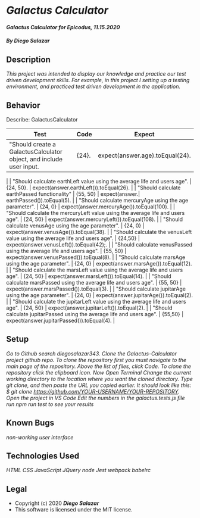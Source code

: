 # _Galactus Calculator_

#### _Galactus Calculator for Epicodus, 11.15.2020_

#### _By Diego Salazar_

## Description
_This project was intended to display our knowledge and practice our test driven development skills. For example, in this project I setting up a testing environment, and practiced test driven development in the application._

## Behavior

Describe: GalactusCalculator

| Test | Code | Expect
|------ | ------ | ------------
| "Should create a GalactusCalculator object, and include user input. | {24}. | expect(answer.age).toEqual(24).
|
| "Should calculate earthLeft value using the average life and users age". | {24, 50}. | expect(answer.earthLeft()).toEqual(26).
|
| "Should calculate earthPassed functionality" | {55, 50} | expect(answer.| earthPassed()).toEqual(5).
|
| "Should calculate mercuryAge using the age parameter". | {24, 0} | expect(answer.mercuryAge()).toEqual(100).
|
| "Should calculate the mercuryLeft value using the average life and users age". | {24, 50}  | expect(answer.mercuryLeft()).toEqual(108).
|
| "Should calculate venusAge using the age parameter". | {24, 0} | expect(answer.venusAge()).toEqual(38).
|
| "Should calculate the venusLeft value using the average life and users age".
| {24,50} | expect(answer.venusLeft()).toEqual(42);.
|
| "Should calculate venusPassed using the average life and users age". | {55, 50} | expect(answer.venusPassed()).toEqual(8).
|
| "Should calculate marsAge using the age parameter". | {24, 0} | expect(answer.marsAge()).toEqual(12).
|
| "Should calculate the marsLeft value using the average life and users age". | {24, 50} | expect(answer.marsLeft()).toEqual(14).
|
| "Should calculate marsPassed using the average life and users age". | {55, 50} | expect(answer.marsPassed()).toEqual(3).
|
| "Should calculate jupitarAge using the age parameter". | {24, 0} | expect(answer.jupitarAge()).toEqual(2).
|
| "Should calculate the jupitarLeft value using the average life and users age".
| {24, 50} | expect(answer.jupitarLeft()).toEqual(2).
|
| "Should calculate jupitarPassed using the average life and users age". | {55,50} | expect(answer.jupitarPassed()).toEqual(4).
|
## Setup
_Go to Github_
_search diegosalazar343._
_Clone the Galactus-Calculator project github repo._
_To clone the repository first you must navigate to the main page of the repository._
_Above the list of files, click Code._
_To clone the repository click the clipboard icon._
_Now Open Terminal_
_Change the current working directory to the location where you want the cloned directory._
_Type git clone, and then paste the URL you copied earlier. It should look like this: $ git clone https://github.com/YOUR-USERNAME/YOUR-REPOSITORY._
_Open the project in VS Code_
_Edit the numbers in the galactus.tests.js file_
_run npm run test to see your results_

## Known Bugs
_non-working user interface_

## Technologies Used
_HTML_
_CSS_
_JavaScript_
_JQuery_
_node_
_Jest_
_webpack_
_babelrc_

## Legal
* Copyright (c) 2020 **_Diego Salazar_**
* This software is licensed under the MIT license.
